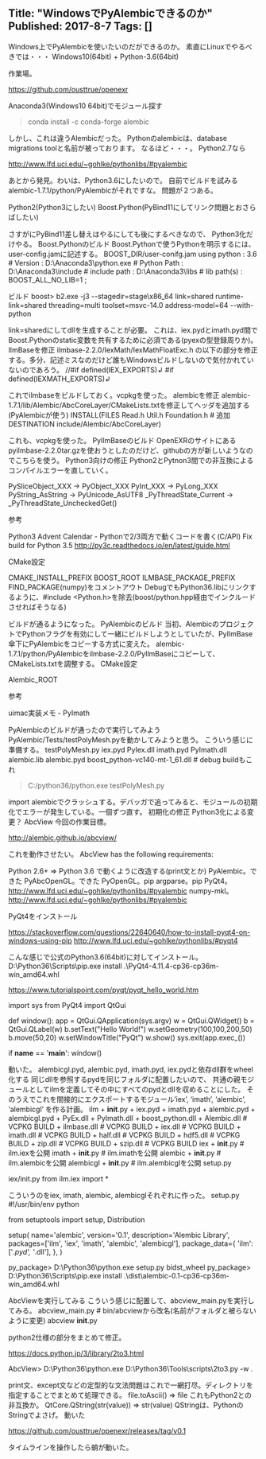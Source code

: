 Title: "WindowsでPyAlembicできるのか"
Published: 2017-8-7
Tags: []
---

Windows上でPyAlembicを使いたいのだができるのか。
素直にLinuxでやるべきでは・・・
Windows10(64bit) + Python-3.6(64bit)

作業場。

https://github.com/ousttrue/openexr

Anaconda3(Windows10 64bit)でモジュール探す
> conda install -c conda-forge alembic

しかし、これは違うAlembicだった。
Pythonのalembicは、database migrations toolと名前が被っております。
なるほど・・・。
Python2.7なら

http://www.lfd.uci.edu/~gohlke/pythonlibs/#pyalembic

あとから発見。わいは、Python3.6にしたいので。
自前でビルドを試みる
alembic-1.7.1/python/PyAlembicがそれですな。
問題が２つある。

Python2(Python3にしたい)
Boost.Python(PyBind11にしてリンク問題とおさらばしたい)

さすがにPyBind11差し替えはやるにしても後にするべきなので、 Python3化だけやる。
Boost.Pythonのビルド
Boost.Pythonで使うPythonを明示するには、user-config.jamに記述する。
BOOST_DIR/user-conifg.jam
using python 
    : 3.6                   # Version
    : D:\\Anaconda3\\python.exe      # Python Path
    : D:\\Anaconda3\\include         # include path
    : D:\\Anaconda3\\libs            # lib path(s)
    : <define>BOOST_ALL_NO_LIB=1
    ;

ビルド
boost> b2.exe -j3 --stagedir=stage\x86_64 link=shared runtime-link=shared threading=multi toolset=msvc-14.0 address-model=64 --with-python

link=sharedにしてdllを生成することが必要。
これは、iex.pydとimath.pyd間でBoost.Pythonのstatic変数を共有するために必須である(pyexの型登録周りか)。
IlmBaseを修正
ilmbase-2.2.0/IexMath/IexMathFloatExc.h
の以下の部分を修正する。多分、記述ミスなのだけど誰もWindowsビルドしないので気付かれていないのであろう。
//#if defined(IEX_EXPORTS)↲
#if defined(IEXMATH_EXPORTS)↲

これでilmbaseをビルドしておく。vcpkgを使った。
alembicを修正
alembic-1.7.1/lib/Alembic/AbcCoreLayer/CMakeLists.txtを修正してヘッダを追加する(PyAlembicが使う)
INSTALL(FILES Read.h Util.h
    Foundation.h # 追加
    DESTINATION include/Alembic/AbcCoreLayer)

これも、vcpkgを使った。
PyIlmBaseのビルド
OpenEXRのサイトにあるpyilmbase-2.2.0tar.gzを使おうとしたのだけど、githubの方が新しいようなのでこちらを使う。
Python3向けの修正
Python2とPytnon3間での非互換によるコンパイルエラーを直していく。

PySliceObject_XXX -> PyObject_XXX
PyInt_XXX -> PyLong_XXX
PyString_AsString -> PyUnicode_AsUTF8
_PyThreadState_Current -> _PyThreadState_UncheckedGet()

参考

Python3 Advent Calendar - Pythonで2/3両方で動くコードを書く(C/API)
Fix build for Python 3.5
http://py3c.readthedocs.io/en/latest/guide.html

CMake設定

CMAKE_INSTALL_PREFIX
BOOST_ROOT
ILMBASE_PACKAGE_PREFIX
FIND_PACKAGE(numpy)をコメントアウト
DebugでもPython36.libにリンクするように、#include <Python.h>を除去(boost/python.hpp経由でインクルードさせればそうなる)

ビルドが通るようになった。
PyAlembicのビルド
当初、AlembicのプロジェクトでPythonフラグを有効にして一緒にビルドしようとしていたが、PyIlmBase傘下にPyAlembicをコピーする方式に変えた。
alembic-1.7.1/python/PyAlembicをilmbase-2.2.0/PyIlmBaseにコピーして、CMakeLists.txtを調整する。
CMake設定

Alembic_ROOT

参考

uimac実装メモ - PyImath

PyAlembicのビルドが通ったので実行してみよう
PyAlembic/Tests/testPolyMesh.pyを動かしてみようと思う。
こういう感じに準備する。
testPolyMesh.py
iex.pyd
PyIex.dll
imath.pyd
PyImath.dll
alembic.lib
alembic.pyd
boost_python-vc140-mt-1_61.dll # debug buildもこれ

> C:/python36/python.exe testPolyMesh.py

import alembicでクラッシュする。デバッガで追ってみると、モジュールの初期化でエラーが発生している。一個ずつ直す。
初期化の修正
Python3化による変更？
AbcView
今回の作業目標。

http://alembic.github.io/abcview/

これを動作させたい。
AbcView has the following requirements:

Python 2.6+ => Python 3.6 で動くように改造する(print文とか)
PyAlembic。できた
PyAbcOpenGL。できた
PyOpenGL。pip
argparse。pip
PyQt4。http://www.lfd.uci.edu/~gohlke/pythonlibs/#pyalembic
numpy-mkl。http://www.lfd.uci.edu/~gohlke/pythonlibs/#pyalembic

PyQt4をインストール

https://stackoverflow.com/questions/22640640/how-to-install-pyqt4-on-windows-using-pip
http://www.lfd.uci.edu/~gohlke/pythonlibs/#pyqt4

こんな感じで公式のPython3.6(64bit)に対してインストール。
D:\Python36\Scripts\pip.exe install .\PyQt4-4.11.4-cp36-cp36m-win_amd64.whl


https://www.tutorialspoint.com/pyqt/pyqt_hello_world.htm

import sys
from PyQt4 import QtGui

def window():
    app = QtGui.QApplication(sys.argv)
    w = QtGui.QWidget()
    b = QtGui.QLabel(w)
    b.setText("Hello World!")
    w.setGeometry(100,100,200,50)
    b.move(50,20)
    w.setWindowTitle("PyQt")
    w.show()
    sys.exit(app.exec_())

if __name__ == '__main__':
    window()

動いた。
alembicgl.pyd, alembic.pyd, imath.pyd, iex.pydと依存dll群をwheel化する
同じdllを参照するpydを同じフォルダに配置したいので、
共通の親モジュールとしてilmを定義してその中にすべてのpydとdllを収めることにした。
そのうえでこれを間接的にエクスポートするモジュール’iex’, ‘imath’, ‘alembic’, ‘alembicgl’
を作る計画。
ilm
    + __init__.py
    + iex.pyd
    + imath.pyd
    + alembic.pyd
    + alembicgl.pyd
    + PyEx.dll
    + PyImath.dll
    + boost_python.dll
    + Alembic.dll # VCPKG BUILD
    + ilmbase.dll # VCPKG BUILD
    + iex.dll # VCPKG BUILD
    + imath.dll # VCPKG BUILD
    + half.dll # VCPKG BUILD
    + hdf5.dll # VCPKG BUILD
    + zip.dll # VCPKG BUILD
    + szip.dll # VCPKG BUILD
iex
    + __init__.py # ilm.iexを公開
imath
    + __init__.py # ilm.imathを公開
alembic
    + __init__.py # ilm.alembicを公開
alembicgl
    + __init__.py # ilm.alembicglを公開
setup.py

iex/init.py
from ilm.iex import *

こういうのをiex, imath, alembic, alembicglそれぞれに作った。
setup.py
#!/usr/bin/env python

from setuptools import setup, Distribution


setup(
        name='alembic',
        version='0.1',
        description='Alembic Library',
        packages=['ilm', 'iex', 'imath', 'alembic', 'alembicgl'],
        package_data={
            'ilm':['*.pyd', '*.dll'],
            },
        )

py_package> D:\Python36\python.exe setup.py bidst_wheel
py_package> D:\Python36\Scripts\pip.exe install .\dist\alembic-0.1-cp36-cp36m-win_amd64.whl

AbcViewを実行してみる
こういう感じに配置して、abcview_main.pyを実行してみる。
abcview_main.py # bin/abcviewから改名(名前がフォルダと被らないように変更)
abcview
    __init__.py

python2仕様の部分をまとめて修正。

https://docs.python.jp/3/library/2to3.html

AbcView> D:\Python36\python.exe D:\Python36\Tools\scripts\2to3.py -w .

print文、except文などの定型的な文法問題はこれで一網打尽。ディレクトリを指定することでまとめて処理できる。
file.toAscii() => file
これもPython2との非互換か。
QtCore.QString(str(value)) => str(value)
QStringは、PythonのStringでよさげ。
動いた


https://github.com/ousttrue/openexr/releases/tag/v0.1

タイムラインを操作したら蛸が動いた。
